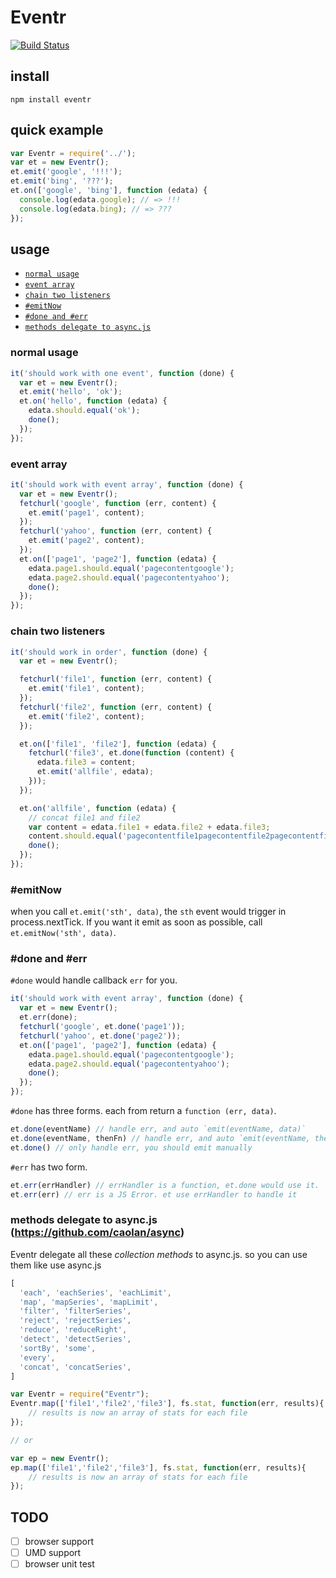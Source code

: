 # Eventr

[![Build Status](https://travis-ci.org/alsotang/eventr.svg?branch=master)](https://travis-ci.org/alsotang/eventr)

## install

`npm install eventr`

## quick example

```js
var Eventr = require('../');
var et = new Eventr();
et.emit('google', '!!!');
et.emit('bing', '???');
et.on(['google', 'bing'], function (edata) {
  console.log(edata.google); // => !!!
  console.log(edata.bing); // => ???
});
```

## usage

* [`normal usage`](#normal-usage)
* [`event array`](#event-array)
* [`chain two listeners`](#chain-two-listeners)
* [`#emitNow`](#emitnow)
* [`#done and #err`](#done-and-err)
* [`methods delegate to async.js`](#methods-delegate-to-asyncjs-httpsgithubcomcaolanasync)

### normal usage

```js
it('should work with one event', function (done) {
  var et = new Eventr();
  et.emit('hello', 'ok');
  et.on('hello', function (edata) {
    edata.should.equal('ok');
    done();
  });
});
```

### event array

```js
it('should work with event array', function (done) {
  var et = new Eventr();
  fetchurl('google', function (err, content) {
    et.emit('page1', content);
  });
  fetchurl('yahoo', function (err, content) {
    et.emit('page2', content);
  });
  et.on(['page1', 'page2'], function (edata) {
    edata.page1.should.equal('pagecontentgoogle');
    edata.page2.should.equal('pagecontentyahoo');
    done();
  });
});
```

### chain two listeners

```js
it('should work in order', function (done) {
  var et = new Eventr();

  fetchurl('file1', function (err, content) {
    et.emit('file1', content);
  });
  fetchurl('file2', function (err, content) {
    et.emit('file2', content);
  });

  et.on(['file1', 'file2'], function (edata) {
    fetchurl('file3', et.done(function (content) {
      edata.file3 = content;
      et.emit('allfile', edata);
    }));
  });

  et.on('allfile', function (edata) {
    // concat file1 and file2
    var content = edata.file1 + edata.file2 + edata.file3;
    content.should.equal('pagecontentfile1pagecontentfile2pagecontentfile3');
    done();
  });
});
```

### #emitNow

when you call `et.emit('sth', data)`, the `sth` event would trigger in process.nextTick.
If you want it emit as soon as possible, call `et.emitNow('sth', data)`.

### #done and #err

`#done` would handle callback `err` for you.

```js
it('should work with event array', function (done) {
  var et = new Eventr();
  et.err(done);
  fetchurl('google', et.done('page1'));
  fetchurl('yahoo', et.done('page2'));
  et.on(['page1', 'page2'], function (edata) {
    edata.page1.should.equal('pagecontentgoogle');
    edata.page2.should.equal('pagecontentyahoo');
    done();
  });
});
```

`#done` has three forms. each from return a `function (err, data)`.

```js
et.done(eventName) // handle err, and auto `emit(eventName, data)`
et.done(eventName, thenFn) // handle err, and auto `emit(eventName, thenFn(data))`
et.done() // only handle err, you should emit manually
```

`#err` has two form.

```js
et.err(errHandler) // errHandler is a function, et.done would use it.
et.err(err) // err is a JS Error. et use errHandler to handle it
```

### methods delegate to async.js (https://github.com/caolan/async)
Eventr delegate all these *collection methods* to async.js.
so you can use them like use async.js

```js
[
  'each', 'eachSeries', 'eachLimit',
  'map', 'mapSeries', 'mapLimit',
  'filter', 'filterSeries',
  'reject', 'rejectSeries',
  'reduce', 'reduceRight',
  'detect', 'detectSeries',
  'sortBy', 'some',
  'every',
  'concat', 'concatSeries',
]
```

```js
var Eventr = require("Eventr");
Eventr.map(['file1','file2','file3'], fs.stat, function(err, results){
    // results is now an array of stats for each file
});

// or

var ep = new Eventr();
ep.map(['file1','file2','file3'], fs.stat, function(err, results){
    // results is now an array of stats for each file
});

```

## TODO

- [ ] browser support
- [ ] UMD support
- [ ] browser unit test